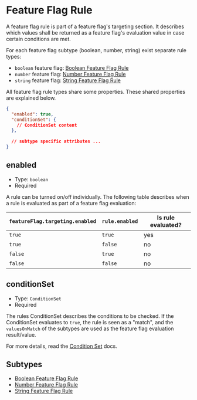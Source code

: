 # Feature Flag Rule

A feature flag rule is part of a feature flag's targeting section. It describes
which values shall be returned as a feature flag's evaluation value
in case certain conditions are met.

For each feature flag subtype (boolean, number, string) exist separate
rule types:

- `boolean` feature flag: [Boolean Feature Flag Rule](./boolean)
- `number` feature flag: [Number Feature Flag Rule](./number)
- `string` feature flag: [String Feature Flag Rule](./string)

All feature flag rule types share some properties. These shared properties are
explained below.

```json
{
  "enabled": true,
  "conditionSet": { 
    // ConditionSet content 
  },
  
  // subtype specific attributes ...
}
```

## enabled

- Type: `boolean`
- Required

A rule can be turned on/off individually. The following table describes when a rule
is evaluated as part of a feature flag evaluation:

| `featureFlag.targeting.enabled` | `rule.enabled` | Is rule evaluated? |
|---------------------------------|----------------|--------------------|
| `true`                          | `true`         | yes                |
| `true`                          | `false`        | no                 |
| `false`                         | `true`         | no                 |
| `false`                         | `false`        | no                 |

## conditionSet

- Type: `ConditionSet`
- Required

The rules ConditionSet describes the conditions to be checked. If the
ConditionSet evaluates to `true`, the rule is seen as a "match", and the
`valuesOnMatch` of the subtypes are used as the feature flag evaluation
result/value.

For more details, read the [Condition Set](../condition-set.md) docs.

## Subtypes

- [Boolean Feature Flag Rule](./boolean)
- [Number Feature Flag Rule](./number)
- [String Feature Flag Rule](./string)
